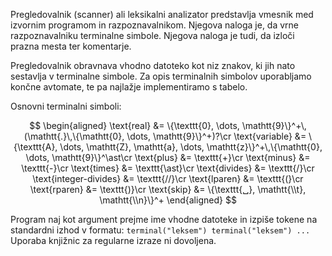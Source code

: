 Pregledovalnik (scanner) ali leksikalni analizator predstavlja vmesnik med izvornim programom in razpoznavalnikom. Njegova naloga je, da vrne razpoznavalniku terminalne simbole. Njegova naloga je tudi, da izloči prazna mesta ter komentarje.

Pregledovalnik obravnava vhodno datoteko kot niz znakov, ki jih nato sestavlja v terminalne simbole. Za opis terminalnih simbolov uporabljamo končne avtomate, te pa najlažje implementiramo s tabelo.

Osnovni terminalni simboli:

$$
\begin{aligned}
    \text{real} &= \{\texttt{0}, \dots, \mathtt{9}\}^+\,(\mathtt{.}\,\{\mathtt{0}, \dots, \mathtt{9}\}^+)?\cr
    \text{variable} &= \{\texttt{A}, \dots, \mathtt{Z}, \mathtt{a}, \dots, \mathtt{z}\}^+\,\{\mathtt{0}, \dots, \mathtt{9}\}^\ast\cr
    \text{plus} &= \texttt{+}\cr
    \text{minus} &= \texttt{-}\cr
    \text{times} &= \texttt{\ast}\cr
    \text{divides} &= \texttt{/}\cr
    \text{integer-divides} &= \texttt{//}\cr
    \text{lparen} &= \texttt{(}\cr
    \text{rparen} &= \texttt{)}\cr
    \text{skip} &= \{\texttt{␣}, \mathtt{\\t}, \mathtt{\\n}\}^+
\end{aligned}
$$

Program naj kot argument prejme ime vhodne datoteke in izpiše tokene na standardni izhod v formatu: `terminal("leksem") terminal("leksem") ...`
Uporaba knjižnic za regularne izraze ni dovoljena.



